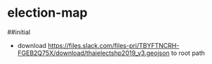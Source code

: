 # election-map
##initial
- download https://files.slack.com/files-pri/TBYFTNCRH-FGEB2Q75X/download/thaielectshp2019_v3.geojson to root path